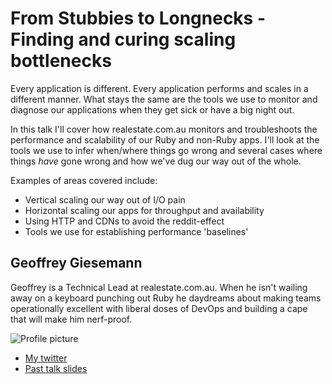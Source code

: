 # From Stubbies to Longnecks - Finding and curing scaling bottlenecks

Every application is different. Every application performs and scales in
a different manner. What stays the same are the tools we use to monitor
and diagnose our applications when they get sick or have a big night
out.

In this talk I'll cover how realestate.com.au monitors and troubleshoots
the performance and scalability of our Ruby and non-Ruby apps. I'll look
at the tools we use to infer when/where things go wrong and several
cases where things *have* gone wrong and how we've dug our way out of
the whole.

Examples of areas covered include:

- Vertical scaling our way out of I/O pain
- Horizontal scaling our apps for throughput and availability
- Using HTTP and CDNs to avoid the reddit-effect
- Tools we use for establishing performance 'baselines'

## Geoffrey Giesemann

Geoffrey is a Technical Lead at realestate.com.au.  When he isn't
wailing away on a keyboard punching out Ruby he daydreams about making
teams operationally excellent with liberal doses of DevOps and building
a cape that will make him nerf-proof.

![Profile picture](https://raw.github.com/geoffwa/rubyconfau-2013-cfp/scalin_ma_railin/stubbies_to_longnecks/profile_picture.jpg)

- [My twitter](https://twitter.com/ggiesemann)
- [Past talk slides](http://www.slideshare.net/ggiesemann)
